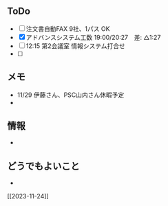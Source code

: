 ## ToDo
- [ ] 注文書自動FAX 9社、1パス OK
- [x] アドバンスシステム工数 19:00/20:27　差: △1:27
- [ ] 12:15 第2会議室 情報システム打合せ
- [ ] 


## メモ
- 11/29 伊藤さん、PSC山内さん休暇予定
- 


## 情報
- 


## どうでもよいこと
- 


[[2023-11-24]]

